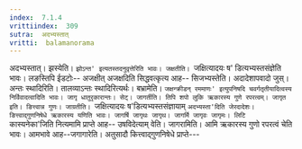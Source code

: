 ```yaml
---
index:  7.1.4
vrittiindex:  309
sutra:  अदभ्यस्तात्
vritti:  balamanorama 
---
```


अदभ्यस्तात्। झस्येति। `झोऽन्त' इत्यतस्तदनुवृत्तेरिति भावः। जक्षतीति। `जक्षित्यादयः ष' डित्यभ्यस्तसंज्ञेति भावः। लङस्तिपि ईडटोः-- अजक्षीत् अजक्षदिति सिद्धवत्कृत्य आह-- सिजभ्यस्तेति। अदादेशापवादो जुस्। अन्तः स्थादिरिति। तालव्याऽन्तः स्थादिरित्यर्थः। बभ्रामेति। `जक्षन्क्रीडन् रममाणः' इत्युपनिषदि चवर्गतृतीयादित्वस्य निर्विवादत्वादिति भावः। जागृ धातुरृकारान्तः। सेट्। जागर्तीति। तिपि शपो लुकि ऋकारस्य गुणे रपरत्वम्। जागृत इति। ङित्त्वान्न गुणः। जाग्रतीति। `जक्षित्यादयः ष'डित्यभ्यस्तसंज्ञायाम् `अदभ्यस्ता'दिति जेरदादेशः। ङित्त्वाद्गुणनिषेधे ऋकारस्य यणिति भावः। जागर्षि जागृथः जागृथ। जागर्मि जागृवः जागृमः। लिटि `कास्यनेका'जिति नित्यमामि प्राप्ते आह-- उषविदेत्याम् वेति। जागरामिति। आमि ऋकारस्य गुणो रपरत्वं चेति भावः। आमभावे आह--जगागारेति। अतुसादौ कित्त्वाद्गुणनिषेधे प्राप्ते--- 

